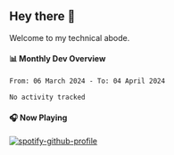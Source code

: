 ## Hey there 👋

Welcome to my technical abode.

#### 📊 Monthly Dev Overview
<!--START_SECTION:waka-->

```txt
From: 06 March 2024 - To: 04 April 2024

No activity tracked
```

<!--END_SECTION:waka-->

#### 🎧 Now Playing

[![spotify-github-profile](https://spotify-github-profile.vercel.app/api/view?uid=james2mid&cover_image=true&theme=natemoo-re)](https://open.spotify.com/user/james2mid?si=2b3baf2b09cb499e)
